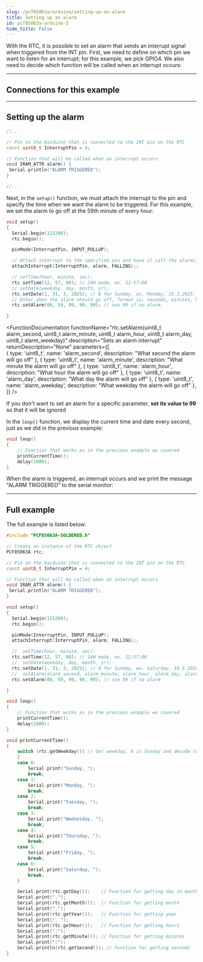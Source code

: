 ```yaml
---
slug: /pcf85063a/arduino/setting-up-an-alarm
title: Setting up an alarm
id: pcf85063a-arduino-5
hide_title: False
---
```


With the RTC, it is possible to set an alarm that sends an interrupt signal when triggered from the INT pin. First, we need to define on which pin we want to listen for an interrupt; for this example, we pick GPIO4. We also need to decide which function will be called when an interrupt occurs:

---

## Connections for this example

<CenteredImage src="/img/pcf85063a/connections_interrupt.png" alt="connections"/>

---

## Setting up the alarm

```cpp
//...

// Pin on the Dasduino that is connected to the INT pin on the RTC
const uint8_t InterruptPin = 4;

// Function that will be called when an interrupt occurs
void IRAM_ATTR alarm() {
 Serial.println("ALARM TRIGGERED");
}

//...
```

Next, in the `setup()` function, we must attach the interrupt to the pin and specify the time when we want the alarm to be triggered. For this example, we set the alarm to go off at the 59th minute of every hour:

```cpp
void setup()
{
  Serial.begin(115200); 
  rtc.begin();

  pinMode(InterruptPin, INPUT_PULLUP);

  // Attach interrupt to the specified pin and have it call the alarm() function when a falling edge is detected
  attachInterrupt(InterruptPin, alarm, FALLING);;

  // setTime(hour, minute, sec);
  rtc.setTime(12, 57, 00); // 24H mode, ex. 12:57:00
  // setDate(weekday, day, month, yr);
  rtc.setDate(1, 31, 3, 2025); // 0 for Sunday, ex. Monday, 31.3.2025.
  // Enter when the alarm should go off, format is: seconds, minutes, hours, day, weekday, month;
  rtc.setAlarm(00, 59, 99, 99, 99); // use 99 if no alarm

}
```

<FunctionDocumentation
  functionName="rtc.setAlarm(uint8_t alarm_second, uint8_t alarm_minute, uint8_t alarm_hour, uint8_t alarm_day, uint8_t alarm_weekday)"
  description="Sets an alarm interrupt"
  returnDescription="None"
  parameters={[  
  { type: 'uint8_t', name: 'alarm_second', description: "What second the alarm will go off" },
  { type: 'uint8_t', name: 'alarm_minute', description: "What minute the alarm will go off" },
  { type: 'uint8_t', name: 'alarm_hour', description: "What hour the alarm will go off" },
  { type: 'uint8_t', name: 'alarm_day', description: "What day the alarm will go off" },
  { type: 'uint8_t', name: 'alarm_weekday', description: "What weekday the alarm will go off" },
  ]}
/>

<InfoBox>If you don't want to set an alarm for a specific parameter, **set its value to 99** so that it will be ignored</InfoBox>

In the `loop()` function, we display the current time and date every second, just as we did in the previous example:

```cpp
void loop()
{
    // Function that works as in the previous example we covered
    printCurrentTime();
    delay(1000);
}
```

When the alarm is triggered, an interrupt occurs and we print the message "ALARM TRIGGERED" to the serial monitor:

<CenteredImage src="/img/pcf85063a/alarm.png" alt="Serial monitor interrupt message" caption="Serial monitor interrupt message" width="100%" />

---

## Full example

The full example is listed below:

```cpp
#include "PCF85063A-SOLDERED.h"

// Create an instance of the RTC object
PCF85063A rtc;

// Pin on the Dasduino that is connected to the INT pin on the RTC
const uint8_t InterruptPin = 4;

// Function that will be called when an interrupt occurs
void IRAM_ATTR alarm() {
 Serial.println("ALARM TRIGGERED");
}

void setup()
{
  Serial.begin(115200); 
  rtc.begin();

  pinMode(InterruptPin, INPUT_PULLUP);
  attachInterrupt(InterruptPin, alarm, FALLING);;

  //  setTime(hour, minute, sec);
  rtc.setTime(12, 57, 00); // 24H mode, ex. 12:57:00
  //  setDate(weekday, day, month, yr);
  rtc.setDate(1, 31, 3, 2025); // 0 for Sunday, ex. Saturday, 16.5.2020.
  //  setAlarm(alarm_second, alarm_minute, alarm_hour, alarm_day, alarm_weekday);
  rtc.setAlarm(00, 59, 99, 99, 99); // use 99 if no alarm

}

void loop()
{
    // Function that works as in the previous example we covered
    printCurrentTime();
    delay(1000);
}

void printCurrentTime()
{
    switch (rtc.getWeekday()) // Get weekday, 0 is Sunday and decode to string
    {
    case 0:                   
        Serial.print("Sunday, ");
        break;
    case 1:
        Serial.print("Monday, ");
        break;
    case 2:
        Serial.print("Tuesday, ");
        break;
    case 3:
        Serial.print("Wednesday, ");
        break;
    case 4:
        Serial.print("Thursday, ");
        break;
    case 5:
        Serial.print("Friday, ");
        break;
    case 6:
        Serial.print("Saturday, ");
        break;
    }

    Serial.print(rtc.getDay());    // Function for getting day in month
    Serial.print(".");
    Serial.print(rtc.getMonth());  // Function for getting month
    Serial.print(".");
    Serial.print(rtc.getYear());   // Function for getting year
    Serial.print(". ");
    Serial.print(rtc.getHour());   // Function for getting hours
    Serial.print(":");
    Serial.print(rtc.getMinute()); // Function for getting minutes
    Serial.print(":");
    Serial.println(rtc.getSecond()); // Function for getting seconds
}
```
